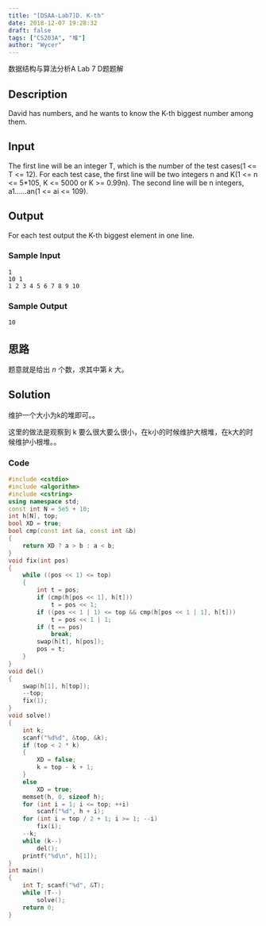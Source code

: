 ```yaml
---
title: "[DSAA-Lab7]D. K-th"
date: 2018-12-07 19:28:32
draft: false
tags: ["CS203A", "堆"]
author: "Wycer"
---
```


数据结构与算法分析A Lab 7 D题题解

<!-- more -->

## Description
David has numbers, and he wants to know the K-th biggest  number among them.

## Input
The first line will be an integer T, which is the number of the test cases(1 <= T <= 12). For each test case, the first line will be two integers n and K(1 <= n <= 5*105, K <= 5000 or K >= 0.99n). The second line will be n integers, a1……an(1 <= ai <= 109). 

## Output
For each test output the K-th biggest element in one line.

### Sample Input
```
1
10 1
1 2 3 4 5 6 7 8 9 10
```
### Sample Output
```
10
```

## 思路

题意就是给出 $n$ 个数，求其中第 $k$ 大。

## Solution

维护一个大小为k的堆即可。。

这里的做法是观察到 k 要么很大要么很小，在k小的时候维护大根堆，在k大的时候维护小根堆。。

### Code
``` cpp
#include <cstdio>
#include <algorithm>
#include <cstring>
using namespace std;
const int N = 5e5 + 10;
int h[N], top;
bool XD = true;
bool cmp(const int &a, const int &b)
{
    return XD ? a > b : a < b;
}
void fix(int pos)
{
    while ((pos << 1) <= top)
    {
        int t = pos;
        if (cmp(h[pos << 1], h[t]))
            t = pos << 1;
        if ((pos << 1 | 1) <= top && cmp(h[pos << 1 | 1], h[t]))
            t = pos << 1 | 1;
        if (t == pos)
            break;
        swap(h[t], h[pos]);
        pos = t;
    }
}
void del()
{
    swap(h[1], h[top]);
    --top;
    fix(1);
} 
void solve()
{
    int k;
    scanf("%d%d", &top, &k);
    if (top < 2 * k)
    {
        XD = false;
        k = top - k + 1;
    }
    else 
        XD = true;
    memset(h, 0, sizeof h);
    for (int i = 1; i <= top; ++i)
        scanf("%d", h + i);
    for (int i = top / 2 + 1; i >= 1; --i)
        fix(i);
    --k;
    while (k--)
        del();
    printf("%d\n", h[1]);
}
int main()
{
    int T; scanf("%d", &T);
    while (T--)
        solve();
    return 0;
}
```